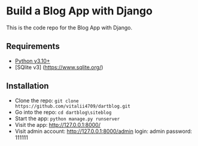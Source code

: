 # Build a Blog App with Django

This is the code repo for the Blog App with Django.

## Requirements

- [Python v3.10+](https://www.python.org/)
- [SQlite v3] (https://www.sqlite.org/)

## Installation

- Clone the repo: `git clone https://github.com/vitalii4709/dartblog.git`
- Go into the repo: `cd dartblog\siteblog`
- Start the app: `python manage.py runserver`
- Visit the app: <http://127.0.0.1:8000/>
- Visit admin account: <http://127.0.0.1:8000/admin>
	login: admin
	password: 111111
